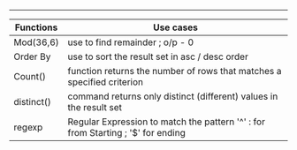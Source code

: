 


----------------------------------------------------------------------------------------------------- 
|      Functions       |                    Use cases                                                 |
|  ------------------  | -----------------------------------------------------------------------------
|       Mod(36,6)      |     use to find remainder     ; o/p - 0                                                                
|       Order By       |     use to sort the result set in asc / desc order
|       Count()        |     function returns the number of rows that matches a specified criterion
|      distinct()      |     command returns only distinct (different) values in the result set
|      regexp          |     Regular Expression to match the pattern '^' : for from Starting ; '$' for ending 

